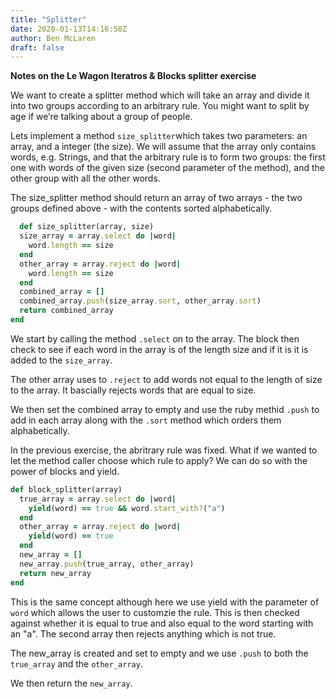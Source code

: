 ```yaml
---
title: "Splitter"
date: 2020-01-13T14:16:58Z
author: Ben McLaren
draft: false
---
```


**Notes on the Le Wagon Iteratros & Blocks splitter exercise**

We want to create a splitter method which will take an array and divide it into two groups according to an arbitrary rule. You might want to split by age if we’re talking about a group of people.

Lets implement a method `size_splitter`which takes two parameters: an array, and a integer (the size). We will assume that the array only contains words, e.g. Strings, and that the arbitrary rule is to form two groups: the first one with words of the given size (second parameter of the method), and the other group with all the other words.

The size_splitter method should return an array of two arrays - the two groups defined above - with the contents sorted alphabetically.

``` ruby
  def size_splitter(array, size)
  size_array = array.select do |word|
    word.length == size
  end
  other_array = array.reject do |word|
    word.length == size
  end
  combined_array = []
  combined_array.push(size_array.sort, other_array.sort)
  return combined_array
end
```

We start by calling the method `.select` on to the array. The block then check to see if each word in the array is of the length size and if it is it is added to the `size_array`.

The other array uses to `.reject` to add words not equal to the length of size to the array. It bascially rejects words that are equal to size.

We then set the combined array to empty and use the ruby methid `.push` to add in each array along with the `.sort` method which orders them alphabetically.


In the previous exercise, the abritrary rule was fixed. What if we wanted to let the method caller choose which rule to apply? We can do so with the power of blocks and yield.


```ruby
def block_splitter(array)
  true_array = array.select do |word|
    yield(word) == true && word.start_with?("a")
  end
  other_array = array.reject do |word|
    yield(word) == true
  end
  new_array = []
  new_array.push(true_array, other_array)
  return new_array
end
```
This is the same concept although here we use yield with the parameter of `word` which allows the user to customzie the rule. This is then checked against whether it is equal to true and also equal to the word starting with an "a". The second array then rejects anything which is not true.

The new_array is created and set to empty and we use `.push` to both the `true_array` and the
`other_array`.

We then return the `new_array`.











